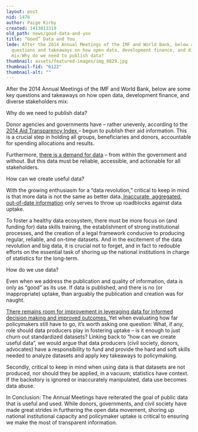 ```yaml
---
layout: post
nid: 1476
author: Paige Kirby
created: 1413813319
old_path: news/good-data-and-you
title: “Good” Data and You
lede: After the 2014 Annual Meetings of the IMF and World Bank, below are some key
  questions and takeaways on how open data, development finance, and diverse stakeholders
  mix:Why do we need to publish data?
thumbnail: assets/featured-images/img_0829.jpg
thumbnail-fid: "6122"
thumbnail-alt: ""
---
```


After the 2014 Annual Meetings of the IMF and World Bank, below are some key questions and takeaways on how open data, development finance, and diverse stakeholders mix:

Why do we need to publish data?

Donor agencies and governments have – rather unevenly, according to the [2014 Aid Transparency Index ](http://ati.publishwhatyoufund.org/index-2014/results/)– begun to publish their aid information. This is a crucial step in holding all groups, beneficiaries and donors, accountable for spending allocations and results.

Furthermore, [there is a demand for data](https://www.youtube.com/watch?v=hbccC9dn0YY&feature=youtu.be&t=1h10m20s) – from within the government and without. But this data must be reliable, accessible, and actionable for all stakeholders.

How can we create useful data?

With the growing enthusiasm for a “data revolution,” critical to keep in mind is that more data is not the same as better data.[ Inaccurate, aggregated, out-of-date information](http://www.publishwhatyoufund.org/updates/blog/ugly-aid-transparency-information-systems/) only serves to throw up roadblocks against data uptake.

To foster a healthy data ecosystem, there must be more focus on (and funding for) data skills training, the establishment of strong institutional processes, and the creation of a legal framework conducive to producing regular, reliable, and on-time datasets. And in the excitement of the data revolution and big data, it is crucial not to forget, and in fact to redouble efforts on the essential task of shoring up the national institutions in charge of statistics for the long-term.

How do we use data?

Even when we address the publication and quality of information, data is only as “good” as its use. If data is published, and there is no (or inappropriate) uptake, than arguably the publication and creation was for naught.

[There remains room for improvement in leveraging data for informed decision making and improved outcomes. ](http://opendataresearch.org/sites/default/files/publications/ODDC%20-%20Phase%201%20-%20Three%20Page%20Briefing.pdf)Yet when evaluating how far policymakers still have to go, it’s worth asking one question: What, if any, role should data producers play in fostering uptake – is it enough to just churn out standardized datasets? Linking back to “how can we create useful data”, we would argue that data producers (civil society, donors, advocates) have a responsibility to fund and provide the hard and soft skills needed to analyze datasets and apply key takeaways to policymaking.

Secondly, critical to keep in mind when using data is that datasets are not produced, nor should they be applied, in a vacuum; statistics have context. If the backstory is ignored or inaccurately manipulated, data use becomes data abuse.

In Conclusion: The Annual Meetings have reiterated the goal of public data that is useful and used. While donors, governments, and civil society have made great strides in furthering the open data movement, shoring up national institutional capacity and policymaker uptake is critical to ensuring we make the most of transparent information.
